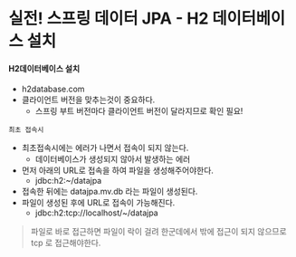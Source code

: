 # 실전! 스프링 데이터 JPA - H2 데이터베이스 설치

#### H2데이터베이스 설치
- h2database.com
- 클라이언트 버전을 맞추는것이 중요하다.
    - 스프링 부트 버전마다 클라이언트 버전이 달라지므로 확인 필요!

`최초 접속시`
- 최초접속시에는 에러가 나면서 접속이 되지 않는다.
    - 데이터베이스가 생성되지 않아서 발생하는 에러
- 먼저 아래의 URL로 접속을 하여 파일을 생성해주어야한다.
    - jdbc:h2:~/datajpa 
- 접속한 뒤에는 datajpa.mv.db 라는 파일이 생성된다.
- 파일이 생성된 후에 URL로 접속이 가능해진다.
    - jdbc:h2:tcp://localhost/~/datajpa

> 파일로 바로 접근하면 파일이 락이 걸려 한군데에서 밖에 접근이 되지 않으므로 tcp 로 접근해야한다.
